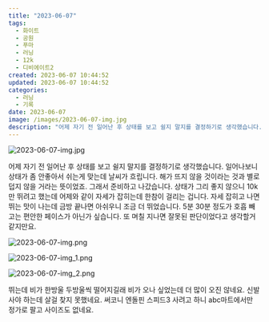 ```yaml
---
title: "2023-06-07"
tags:
  - 화이트
  - 공원
  - 푸마
  - 러닝
  - 12k
  - 디비에이트2
created: 2023-06-07 10:44:52
updated: 2023-06-07 10:44:52
categories:
  - 러닝
  - 기록
date: 2023-06-07
image: /images/2023-06-07-img.jpg
description: "어제 자기 전 일어난 후 상태를 보고 쉴지 말지를 결정하기로 생각했습니다. 일어나보니 상태가 좀 안좋아서 쉬는게 맞는데 날씨가 흐립니다. 해가 뜨지 않을 것이라는 것과 별로 덥지 않을 거라는 뜻이었죠. 그래서 준비하고 나갔습니다. 상태가 그리 좋지 않으니 10k만 뛰려고 했는데 어제와 "
---
```


![2023-06-07-img.jpg](/images/2023-06-07-img.jpg)
 
 

어제 자기 전 일어난 후 상태를 보고 쉴지 말지를 결정하기로 생각했습니다. 일어나보니 상태가 좀 안좋아서 쉬는게 맞는데 날씨가 흐립니다. 해가 뜨지 않을 것이라는 것과 별로 덥지 않을 거라는 뜻이었죠. 그래서 준비하고 나갔습니다.
상태가 그리 좋지 않으니 10k만 뛰려고 했는데 어제와 같이 자세가 잡히는데 한참이 걸리는 겁니다. 자세 잡히고 나면 뛰는 맛이 나는데 금방 끝나면 아쉬우니 조금 더 뛰었습니다. 5분 30분 정도가 호흡 빼고는 편안한 페이스가 아닌가 싶습니다. 또 며칠 지나면 잘못된 판단이었다고 생각할거 같지만요.

 
 ![2023-06-07-img.png](/images/2023-06-07-img.png)
 
 

 
 ![2023-06-07-img_1.png](/images/2023-06-07-img_1.png)
 
 

 
 ![2023-06-07-img_2.png](/images/2023-06-07-img_2.png)
 
 

뛰는데 비가 한방울 두방울씩 떨어지길래 비가 오나 싶었는데 더 많이 오진 않네요.
신발 사야 하는데 살걸 찾지 못했네요. 써코니 엔돌핀 스피드3 사려고 하니 abc마트에서만 정가로 팔고 사이즈도 없네요.
